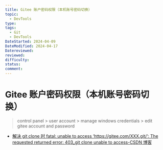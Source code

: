 ```yaml
---
title: Gitee 账户密码权限（本机账号密码切换）
topic:
  - DevTools
type: 
tags:
  - Git
  - DevTools
DateStarted: 2024-04-09
DateModified: 2024-04-17
Datereviewed: 
reviewed: 
difficulty: 
status: 
comment: 
---
```


# Gitee 账户密码权限（本机账号密码切换）

> control panel > user account > manage windows credentials > edit gitee account and password

- [解决 git clone 时 fatal: unable to access ‘https://gitee.com/XXX.git/‘: The requested returned error: 403_git clone unable to access-CSDN 博客](https://blog.csdn.net/BigFamer/article/details/121467918)
